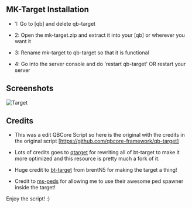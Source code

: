 ## MK-Target Installation

- 1: Go to [qb] and delete qb-target

- 2: Open the mk-target.zip and extract it into your [qb] or wherever you want it

- 3: Rename mk-target to qb-target so that it is functional

- 4: Go into the server console and do 'restart qb-target' OR restart your server

## Screenshots
![Target](https://i.imgur.com/mYja6n1.png)

## Credits

* This was a edit QBCore Script so here is the original with the credits in the original script [https://github.com/qbcore-framework/qb-target]

* Lots of credits goes to [qtarget](https://github.com/overextended/qtarget) for rewriting all of bt-target to make it more optimized and this resource is pretty much a fork of it.

* Huge credit to [bt-target](https://github.com/brentN5/bt-target) from brentN5 for making the target a thing!

* Credit to [ms-peds](https://github.com/MiddleSkillz/ms-peds) for allowing me to use their awesome ped spawner inside the target!

Enjoy the script! :)
